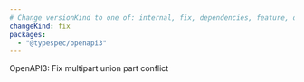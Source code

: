 ```yaml
---
# Change versionKind to one of: internal, fix, dependencies, feature, deprecation, breaking
changeKind: fix
packages:
  - "@typespec/openapi3"
---
```


OpenAPI3: Fix multipart union part conflict
